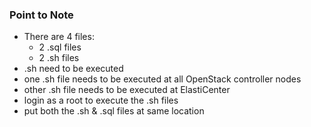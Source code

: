 ### Point to Note
- There are 4 files:
  - 2 .sql files
  - 2 .sh files
- .sh need to be executed
- one .sh file needs to be executed at all OpenStack controller nodes
- other .sh file needs to be executed at ElastiCenter
- login as a root to execute the .sh files
- put both the .sh & .sql files at same location
